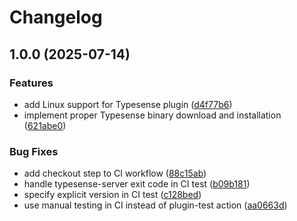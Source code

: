 # Changelog

## 1.0.0 (2025-07-14)


### Features

* add Linux support for Typesense plugin ([d4f77b6](https://github.com/MiroslavCsonka/asdf-typesense/commit/d4f77b6cd45227c7c152ac864776cb50ee37b135))
* implement proper Typesense binary download and installation ([621abe0](https://github.com/MiroslavCsonka/asdf-typesense/commit/621abe02d0fceda9dd5354c81b1f2da985352325))


### Bug Fixes

* add checkout step to CI workflow ([88c15ab](https://github.com/MiroslavCsonka/asdf-typesense/commit/88c15ab8ed5a573014ebffe8bcf6b6113f8b5f0f))
* handle typesense-server exit code in CI test ([b09b181](https://github.com/MiroslavCsonka/asdf-typesense/commit/b09b1811c9c3c2c027b0637c94feb57d73cb13eb))
* specify explicit version in CI test ([c128bed](https://github.com/MiroslavCsonka/asdf-typesense/commit/c128bedee95433ded0194ab1b235ec5b8c612963))
* use manual testing in CI instead of plugin-test action ([aa0663d](https://github.com/MiroslavCsonka/asdf-typesense/commit/aa0663da8ac2132216544edef43346e3d8f75917))

